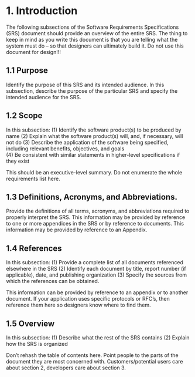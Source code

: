 # 1.  Introduction  

The following subsections of the Software Requirements Specifications (SRS) document should provide an overview of the entire SRS.   The thing to keep in mind as you write this document is that you are telling what the system must do – so that designers can ultimately build it.  Do not use this document for design!!!

## 1.1  Purpose  

Identify the purpose of this SRS and its intended audience. In this subsection, describe the purpose of the particular SRS and specify the intended audience for the SRS.

## 1.2  Scope 

In this subsection:
(1)	 Identify the software product(s) to be produced by name
(2)	 Explain what the software product(s) will, and, if necessary, will not do
(3)	 Describe the application of the software being specified, including relevant benefits, objectives, and goals  
(4)	 Be consistent with similar statements in higher-level specifications if they exist

This should be an executive-level summary.  Do not enumerate the whole requirements list here.

## 1.3  Definitions, Acronyms, and Abbreviations.  

Provide the definitions of all terms, acronyms, and abbreviations required to properly interpret the SRS.  This information may be provided by reference to one or more appendices in the SRS or by reference to documents. This information may be provided by reference to an Appendix.

## 1.4  References  

In this subsection:
(1)  Provide a complete list of all documents referenced elsewhere in the SRS
(2)  Identify each document by title, report number (if applicable), date, and publishing organization
(3)	Specify the sources from which the references can be obtained.

This information can be provided by reference to an appendix or to another document.  If your application uses specific protocols or RFC’s, then reference them here so designers know where to find them. 

## 1.5  Overview  

In this subsection:
(1)	Describe what the rest of the SRS contains
(2)	Explain how the SRS is organized

Don’t rehash the table of contents here.  Point people to the parts of the document they are most concerned with.  Customers/potential users care about section 2, developers care about section 3.
